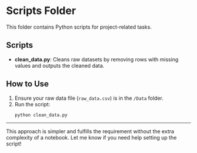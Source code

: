 # Scripts Folder

This folder contains Python scripts for project-related tasks.

## Scripts
- **clean_data.py**: Cleans raw datasets by removing rows with missing values and outputs the cleaned data.

## How to Use
1. Ensure your raw data file (`raw_data.csv`) is in the `/Data` folder.
2. Run the script:
   ```bash
   python clean_data.py

---

This approach is simpler and fulfills the requirement without the extra complexity of a notebook. Let me know if you need help setting up the script!
